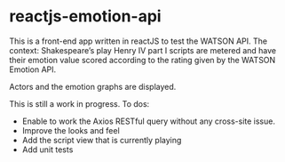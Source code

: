 # reactjs-emotion-api

This is a front-end app written in reactJS to test the WATSON API.
The context: Shakespeare’s play Henry IV part I scripts are metered
   and have their emotion value scored according to the rating given by the WATSON Emotion API.

Actors and the emotion graphs are displayed.

This is still a work in progress.
To dos:
  - Enable to work the Axios RESTful query without any cross-site issue.
  - Improve the looks and feel
  - Add the script view that is currently playing
  - Add unit tests
